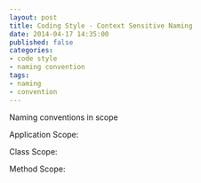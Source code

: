 ```yaml
---
layout: post
title: Coding Style - Context Sensitive Naming
date: 2014-04-17 14:35:00
published: false
categories:
- code style
- naming convention
tags:
- naming
- convention
---
```


Naming conventions in scope

Application Scope:

Class Scope:

Method Scope:

